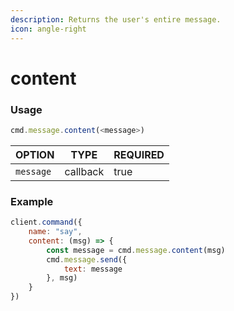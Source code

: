 ```yaml
---
description: Returns the user's entire message.
icon: angle-right
---
```


# content

### Usage

```javascript
cmd.message.content(<message>)
```

| OPTION    | TYPE     | REQUIRED |
| --------- | -------- | -------- |
| `message` | callback | true     |

### Example

```javascript
client.command({
    name: "say",
    content: (msg) => {
        const message = cmd.message.content(msg)
        cmd.message.send({
            text: message
        }, msg)
    }
})
```
